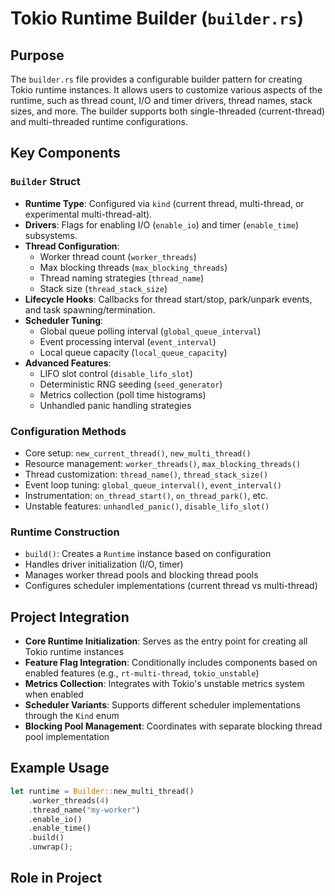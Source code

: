 # Tokio Runtime Builder (`builder.rs`)

## Purpose
The `builder.rs` file provides a configurable builder pattern for creating Tokio runtime instances. It allows users to customize various aspects of the runtime, such as thread count, I/O and timer drivers, thread names, stack sizes, and more. The builder supports both single-threaded (current-thread) and multi-threaded runtime configurations.

## Key Components

### `Builder` Struct
- **Runtime Type**: Configured via `kind` (current thread, multi-thread, or experimental multi-thread-alt).
- **Drivers**: Flags for enabling I/O (`enable_io`) and timer (`enable_time`) subsystems.
- **Thread Configuration**: 
  - Worker thread count (`worker_threads`)
  - Max blocking threads (`max_blocking_threads`)
  - Thread naming strategies (`thread_name`)
  - Stack size (`thread_stack_size`)
- **Lifecycle Hooks**: Callbacks for thread start/stop, park/unpark events, and task spawning/termination.
- **Scheduler Tuning**:
  - Global queue polling interval (`global_queue_interval`)
  - Event processing interval (`event_interval`)
  - Local queue capacity (`local_queue_capacity`)
- **Advanced Features**:
  - LIFO slot control (`disable_lifo_slot`)
  - Deterministic RNG seeding (`seed_generator`)
  - Metrics collection (poll time histograms)
  - Unhandled panic handling strategies

### Configuration Methods
- Core setup: `new_current_thread()`, `new_multi_thread()`
- Resource management: `worker_threads()`, `max_blocking_threads()`
- Thread customization: `thread_name()`, `thread_stack_size()`
- Event loop tuning: `global_queue_interval()`, `event_interval()`
- Instrumentation: `on_thread_start()`, `on_thread_park()`, etc.
- Unstable features: `unhandled_panic()`, `disable_lifo_slot()`

### Runtime Construction
- `build()`: Creates a `Runtime` instance based on configuration
- Handles driver initialization (I/O, timer)
- Manages worker thread pools and blocking thread pools
- Configures scheduler implementations (current thread vs multi-thread)

## Project Integration
- **Core Runtime Initialization**: Serves as the entry point for creating all Tokio runtime instances
- **Feature Flag Integration**: Conditionally includes components based on enabled features (e.g., `rt-multi-thread`, `tokio_unstable`)
- **Metrics Collection**: Integrates with Tokio's unstable metrics system when enabled
- **Scheduler Variants**: Supports different scheduler implementations through the `Kind` enum
- **Blocking Pool Management**: Coordinates with separate blocking thread pool implementation

## Example Usage
```rust
let runtime = Builder::new_multi_thread()
    .worker_threads(4)
    .thread_name("my-worker")
    .enable_io()
    .enable_time()
    .build()
    .unwrap();
```

## Role in Project
